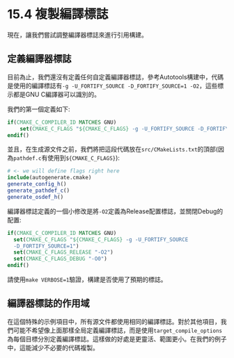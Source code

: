 # 15.4 複製編譯標誌

現在，讓我們嘗試調整編譯器標誌來進行引用構建。

## 定義編譯器標誌

目前為止，我們還沒有定義任何自定義編譯器標誌，參考Autotools構建中，代碼是使用的編譯標誌有`-g -U_FORTIFY_SOURCE -D_FORTIFY_SOURCE=1 -O2`，這些標示都是GNU C編譯器可以識別的。

我們的第一個定義如下:

```cmake
if(CMAKE_C_COMPILER_ID MATCHES GNU)
	set(CMAKE_C_FLAGS "${CMAKE_C_FLAGS} -g -U_FORTIFY_SOURCE -D_FORTIFY_SOURCE=1 -O2")
endif()
```

並且，在生成源文件之前，我們將把這段代碼放在`src/CMakeLists.txt`的頂部(因為`pathdef.c`有使用到`${CMAKE_C_FLAGS}`):

```cmake
# <- we will define flags right here
include(autogenerate.cmake)
generate_config_h()
generate_pathdef_c()
generate_osdef_h()
```

編譯器標誌定義的一個小修改是將`-O2`定義為Release配置標誌，並關閉Debug的配置:

```cmake
if(CMAKE_C_COMPILER_ID MATCHES GNU)
  set(CMAKE_C_FLAGS "${CMAKE_C_FLAGS} -g -U_FORTIFY_SOURCE
  -D_FORTIFY_SOURCE=1")
  set(CMAKE_C_FLAGS_RELEASE "-O2")
  set(CMAKE_C_FLAGS_DEBUG "-O0")
endif()
```

請使用`make VERBOSE=1`驗證，構建是否使用了預期的標誌。

## 編譯器標誌的作用域

在這個特殊的示例項目中，所有源文件都使用相同的編譯標誌。對於其他項目，我們可能不希望像上面那樣全局定義編譯標誌，而是使用`target_compile_options`為每個目標分別定義編譯標誌。這樣做的好處是更靈活、範圍更小。在我們的例子中，這能減少不必要的代碼複製。

